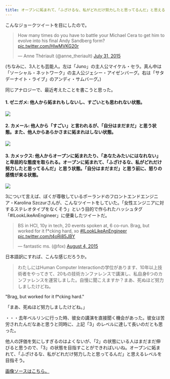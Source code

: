```yaml
---
title: オープンに妬まれて、「ふざけるな、私がどれだけ努力したと思ってるんだ」と思えるレベルを目指そう
---
```


こんなジョークツイートを目にしたので。

<blockquote class="twitter-tweet" lang="en"><p lang="en" dir="ltr">How many times do you have to battle your Michael Cera to get him to evolve into his final Andy Sandberg form? <a href="http://t.co/HlwMVKG20r">pic.twitter.com/HlwMVKG20r</a></p>&mdash; Anne Thériault (@anne_theriault) <a href="https://twitter.com/anne_theriault/status/627168315237134336">July 31, 2015</a></blockquote>

(ちなみに、3人とも芸能人。左は「Juno」の主人公マイケル・セラ。真ん中は「ソーシャル・ネットワーク」の主人公ジェシー・アイゼンバーグ。右は「サタデーナイト・ライブ」のアンディ・サムバーグ。)

同じアナロジーで、最近考えたことを書こうと思った。

#### 1. ゼニガメ: 他人から妬まれもしないし、すごいとも思われない状態。

![](http://chibicode.com/assets/images/jealousy/007.png)

#### 2. カメール: 他人から「すごい」と言われるが、「自分はまだまだ」と思う状態。また、他人からあらかさまに妬まれはしない状態。

![](http://chibicode.com/assets/images/jealousy/008.png)

#### 3. カメックス: 他人からオープンに妬まれたり、「あなたみたいにはなれない」と卑屈的な態度を取られる。オープンに妬まれて、「ふざけるな、私がどれだけ努力したと思ってるんだ」と思う状態。「自分はまだまだ」と思う前に、怒りの感情が来る状態。

![](http://chibicode.com/assets/images/jealousy/009.png)

3について言えば、ぼくが尊敬しているポーランドのフロントエンドエンジニア・Karolina Szczurさんが、こんなツイートをしていた。「女性エンジニアに対するステレオタイプをなくそう」という目的で作られたハッシュタグ「#ILookLikeAnEngineer」に便乗したツイートだ。

<blockquote class="twitter-tweet" data-conversation="none" lang="en"><p lang="en" dir="ltr">BS in HCI, 10y in tech, 20 events spoken at, 6 co-run. Brag, but worked for it f*cking hard, xo <a href="https://twitter.com/hashtag/ILookLikeAnEngineer?src=hash">#ILookLikeAnEngineer</a> <a href="http://t.co/t4oRi85JBY">pic.twitter.com/t4oRi85JBY</a></p>&mdash; fantastic ms. (@fox) <a href="https://twitter.com/fox/status/628499258963009536">August 4, 2015</a></blockquote>

日本語訳にすれば、こんな感じだろうか。

> わたしにはHuman Computer Interactionの学位があります、10年以上技術者をやってきて、20もの技術カンファレンスで講演し、私自身6つのカンファレンスを運営しました。自慢に聞こえますか？まあ、死ぬほど努力しましたけどね。

"Brag, but worked for it f*cking hard."

「まあ、死ぬほど努力しましたけどね。」

・・・去年ベルリンに行った時、彼女の講演を直接聞く機会があった。彼女は苦労されたんだなあと思うと同時に、上記「3」のレベルに達して長いのだとも思った。

他人の評価を気にしすぎるのはよくないが、「2」の状態にいる人はまだまだ伸びると思うので、「3」の状態を目指すことができればいいね。オープンに妬まれて、「ふざけるな、私がどれだけ努力したと思ってるんだ」と思えるレベルを目指そう。

[画像ソースはこちら。](http://www.pokemon.com/us/pokedex/)
